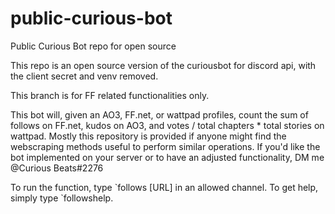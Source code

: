# public-curious-bot
Public Curious Bot repo for open source

This repo is an open source version of the curiousbot for discord api, with the client secret and venv removed.

This branch is for FF related functionalities only. 

This bot will, given an AO3, FF.net, or wattpad profiles, count the sum of follows on FF.net, kudos on AO3, and votes / total chapters * total stories on wattpad. Mostly this repository is provided if anyone might find the webscraping methods useful to perform similar operations. If you'd like the bot implemented on your server or to have an adjusted functionality, DM me @Curious Beats#2276

To run the function, type \`follows [URL] in an allowed channel. To get help, simply type \`followshelp.
